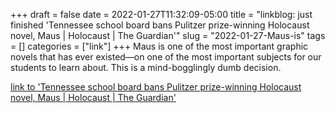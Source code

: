 +++draft = falsedate = 2022-01-27T11:32:09-05:00title = "linkblog: just finished 'Tennessee school board bans Pulitzer prize-winning Holocaust novel, Maus | Holocaust | The Guardian'"slug = "2022-01-27-Maus-is"tags = []categories = ["link"]+++Maus is one of the most important graphic novels that has ever existed—on one of the most important subjects for our students to learn about. This is a mind-bogglingly dumb decision. [link to 'Tennessee school board bans Pulitzer prize-winning Holocaust novel, Maus | Holocaust | The Guardian'](https://www.theguardian.com/world/2022/jan/27/tennessee-school-board-bans-pulitzer-prize-winning-holocaust-novel-maus)